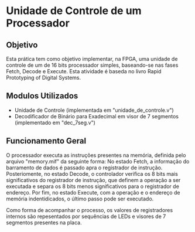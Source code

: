 # Unidade de Controle de um Processador

## Objetivo
Esta prática tem como objetivo implementar, na FPGA, uma unidade de controle de um de 16 bits processador simples, baseando-se nas fases Fetch, Decode e Execute. Esta atividade é baseda no livro Rapid Prototyping of Digital Systems.

## Modulos Utilizados
- Unidade de Controle (implementada em "unidade_de_controle.v")
- Decodificador de Binário para Exadecimal em visor de 7 segmentos (implementado em "dec_7seg.v")

## Funcionamento Geral
O processador executa as instruções presentes na memória, definida pelo arquivo "memory.mif" da seguinte forma: No estado Fetch, a informação do barramento de dados é passado apra o registrador de instrução. Posteriomente, no estado Decode, o controlador verifica os 8 bits mais significativos do registrador de instrução, que definem a operação a ser executada e separa os 8 bits menos significativos para o registrador de endereço. Por fim, no estado Execute, com a operação e o endereço de memória indentidicados, o último passo pode ser executado.

Como forma de acompanhar o processo, os valores de registradores internos são repesentados por sequências de LEDs e visores de 7 segmentos presentes na placa.


